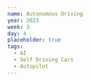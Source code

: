 ```yaml
---
name: Autonomous Driving
year: 2023
week: 3
day: 4
placeholder: true
tags:
  - AI
  - Self Driving Cars
  - Autopilot
---
```

